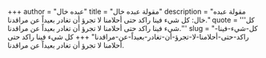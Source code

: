 +++
author = "عبده خال"
title = "مقولة عبده خال"
description = "مقولة عبده خال: كل شيء فينا راكد حتى أحلامنا لا تجرؤ أن تغادر بعيداً عن مراقدنا."
quote = '''كل شيء فينا راكد حتى أحلامنا لا تجرؤ أن تغادر بعيداً عن مراقدنا.'''
slug = "كل-شيء-فينا-راكد-حتى-أحلامنا-لا-تجرؤ-أن-تغادر-بعيداً-عن-مراقدنا"
+++
كل شيء فينا راكد حتى أحلامنا لا تجرؤ أن تغادر بعيداً عن مراقدنا.
